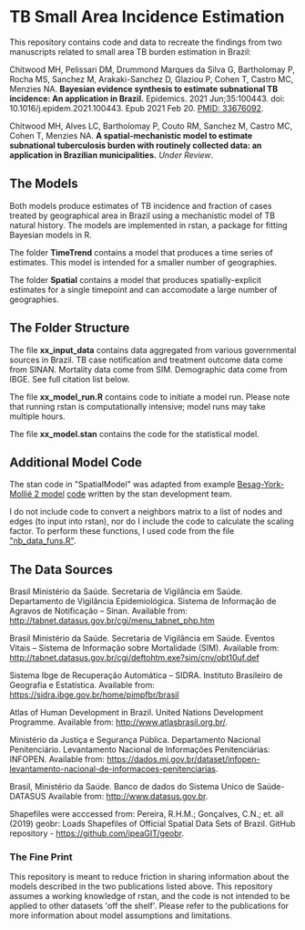 # TB Small Area Incidence Estimation
This repository contains code and data to recreate the findings from two manuscripts related to small area TB burden estimation in Brazil: 

  Chitwood MH, Pelissari DM, Drummond Marques da Silva G, Bartholomay P, Rocha MS, Sanchez M, Arakaki-Sanchez D, Glaziou P, Cohen T, Castro MC, Menzies NA. **Bayesian evidence synthesis to estimate subnational TB incidence: An application in Brazil.** Epidemics. 2021 Jun;35:100443. doi: 10.1016/j.epidem.2021.100443. Epub 2021 Feb 20. [PMID: 33676092](https://pubmed.ncbi.nlm.nih.gov/33676092/).

  Chitwood MH, Alves LC, Bartholomay P, Couto RM, Sanchez M, Castro MC, Cohen T, Menzies NA. **A spatial-mechanistic model to estimate subnational tuberculosis burden with routinely collected data: an application in Brazilian municipalities.** *Under Review*.

## The Models
Both models produce estimates of TB incidence and fraction of cases treated by geographical area in Brazil using a mechanistic model of TB natural history. The models are implemented in rstan, a package for fitting Bayesian models in R. 

The folder **TimeTrend** contains a model that produces a time series of estimates. This model is intended for a smaller number of geographies. 

The folder **Spatial** contains a model that produces spatially-explicit estimates for a single timepoint and can accomodate a large number of geographies.

## The Folder Structure
The file **xx_input_data** contains data aggregated from various governmental sources in Brazil. TB case notification and treatment outcome data come from SINAN. Mortality data come from SIM. Demographic data come from IBGE. See full citation list below. 

The file **xx_model_run.R** contains code to initiate a model run. Please note that running rstan is computationally intensive; model runs may take multiple hours.

The file **xx_model.stan** contains the code for the statistical model. 

## Additional Model Code
The stan code in "SpatialModel" was adapted from example [Besag-York-Mollié 2 model](https://pubmed.ncbi.nlm.nih.gov/31677766/) [code](https://github.com/stan-dev/example-models/blob/885bd18e93fd4b7b19290d8967064174bbe45156/knitr/car-iar-poisson/bym2.stan) written by the stan development team.

I do not include code to convert a neighbors matrix to a list of nodes and edges (to input into rstan), nor do I include the code to calculate the scaling factor. To perform these functions, I used code from the file ["nb_data_funs.R"](https://github.com/stan-dev/example-models/blob/885bd18e93fd4b7b19290d8967064174bbe45156/knitr/car-iar-poisson/nb_data_funs.R). 

## The Data Sources
Brasil Ministério da Saúde. Secretaria de Vigilância em Saúde. Departamento de Vigilância Epidemiológica. Sistema de Informação de Agravos de Notificação – Sinan. Available from: http://tabnet.datasus.gov.br/cgi/menu_tabnet_php.htm 

Brasil Ministério da Saúde. Secretaria de Vigilância em Saúde. Eventos Vitais – Sistema de Informação sobre Mortalidade (SIM). Available from: http://tabnet.datasus.gov.br/cgi/deftohtm.exe?sim/cnv/obt10uf.def 

Sistema Ibge de Recuperação Automática – SIDRA. Instituto Brasileiro de Geografia e Estatística. Available from: https://sidra.ibge.gov.br/home/pimpfbr/brasil 

Atlas of Human Development in Brazil. United Nations Development Programme. Available from: http://www.atlasbrasil.org.br/. 
	
Ministério da Justiça e Segurança Pública. Departamento Nacional Penitenciário. Levantamento Nacional de Informações Penitenciárias: INFOPEN. Available from: https://dados.mj.gov.br/dataset/infopen-levantamento-nacional-de-informacoes-penitenciarias.

Brasil, Ministério da Saúde. Banco de dados do Sistema Unico de Saúde-DATASUS Available from: http://www.datasus.gov.br. 

Shapefiles were acccessed from: Pereira, R.H.M.; Gonçalves, C.N.; et. all (2019) geobr: Loads Shapefiles of Official Spatial Data Sets of Brazil. GitHub repository - https://github.com/ipeaGIT/geobr.

### The Fine Print
This repository is meant to reduce friction in sharing information about the models described in the two publications listed above. This repository assumes a working knowledge of rstan, and the code is not intended to be applied to other datasets 'off the shelf'. Please refer to the publications for more information about model assumptions and limitations. 
